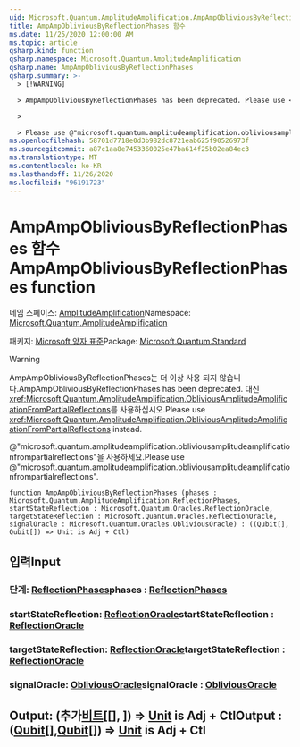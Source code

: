```yaml
---
uid: Microsoft.Quantum.AmplitudeAmplification.AmpAmpObliviousByReflectionPhases
title: AmpAmpObliviousByReflectionPhases 함수
ms.date: 11/25/2020 12:00:00 AM
ms.topic: article
qsharp.kind: function
qsharp.namespace: Microsoft.Quantum.AmplitudeAmplification
qsharp.name: AmpAmpObliviousByReflectionPhases
qsharp.summary: >-
  > [!WARNING]

  > AmpAmpObliviousByReflectionPhases has been deprecated. Please use <xref:Microsoft.Quantum.AmplitudeAmplification.ObliviousAmplitudeAmplificationFromPartialReflections> instead.

  >

  > Please use @"microsoft.quantum.amplitudeamplification.obliviousamplitudeamplificationfrompartialreflections".
ms.openlocfilehash: 58701d7718e0d3b982dc8721eab625f90526973f
ms.sourcegitcommit: a87c1aa8e7453360025e47ba614f25b02ea84ec3
ms.translationtype: MT
ms.contentlocale: ko-KR
ms.lasthandoff: 11/26/2020
ms.locfileid: "96191723"
---
```

# <a name="ampampobliviousbyreflectionphases-function"></a><span data-ttu-id="a891b-102">AmpAmpObliviousByReflectionPhases 함수</span><span class="sxs-lookup"><span data-stu-id="a891b-102">AmpAmpObliviousByReflectionPhases function</span></span>

<span data-ttu-id="a891b-103">네임 스페이스: [AmplitudeAmplification](xref:Microsoft.Quantum.AmplitudeAmplification)</span><span class="sxs-lookup"><span data-stu-id="a891b-103">Namespace: [Microsoft.Quantum.AmplitudeAmplification](xref:Microsoft.Quantum.AmplitudeAmplification)</span></span>

<span data-ttu-id="a891b-104">패키지: [Microsoft 양자 표준](https://nuget.org/packages/Microsoft.Quantum.Standard)</span><span class="sxs-lookup"><span data-stu-id="a891b-104">Package: [Microsoft.Quantum.Standard](https://nuget.org/packages/Microsoft.Quantum.Standard)</span></span>


> [!WARNING]
> <span data-ttu-id="a891b-105">AmpAmpObliviousByReflectionPhases는 더 이상 사용 되지 않습니다.</span><span class="sxs-lookup"><span data-stu-id="a891b-105">AmpAmpObliviousByReflectionPhases has been deprecated.</span></span> <span data-ttu-id="a891b-106">대신 <xref:Microsoft.Quantum.AmplitudeAmplification.ObliviousAmplitudeAmplificationFromPartialReflections>를 사용하십시오.</span><span class="sxs-lookup"><span data-stu-id="a891b-106">Please use <xref:Microsoft.Quantum.AmplitudeAmplification.ObliviousAmplitudeAmplificationFromPartialReflections> instead.</span></span>
>
> <span data-ttu-id="a891b-107">@"microsoft.quantum.amplitudeamplification.obliviousamplitudeamplificationfrompartialreflections"을 사용하세요.</span><span class="sxs-lookup"><span data-stu-id="a891b-107">Please use @"microsoft.quantum.amplitudeamplification.obliviousamplitudeamplificationfrompartialreflections".</span></span>



```qsharp
function AmpAmpObliviousByReflectionPhases (phases : Microsoft.Quantum.AmplitudeAmplification.ReflectionPhases, startStateReflection : Microsoft.Quantum.Oracles.ReflectionOracle, targetStateReflection : Microsoft.Quantum.Oracles.ReflectionOracle, signalOracle : Microsoft.Quantum.Oracles.ObliviousOracle) : ((Qubit[], Qubit[]) => Unit is Adj + Ctl)
```


## <a name="input"></a><span data-ttu-id="a891b-108">입력</span><span class="sxs-lookup"><span data-stu-id="a891b-108">Input</span></span>

### <a name="phases--reflectionphases"></a><span data-ttu-id="a891b-109">단계: [ReflectionPhases](xref:Microsoft.Quantum.AmplitudeAmplification.ReflectionPhases)</span><span class="sxs-lookup"><span data-stu-id="a891b-109">phases : [ReflectionPhases](xref:Microsoft.Quantum.AmplitudeAmplification.ReflectionPhases)</span></span>




### <a name="startstatereflection--reflectionoracle"></a><span data-ttu-id="a891b-110">startStateReflection: [ReflectionOracle](xref:Microsoft.Quantum.Oracles.ReflectionOracle)</span><span class="sxs-lookup"><span data-stu-id="a891b-110">startStateReflection : [ReflectionOracle](xref:Microsoft.Quantum.Oracles.ReflectionOracle)</span></span>




### <a name="targetstatereflection--reflectionoracle"></a><span data-ttu-id="a891b-111">targetStateReflection: [ReflectionOracle](xref:Microsoft.Quantum.Oracles.ReflectionOracle)</span><span class="sxs-lookup"><span data-stu-id="a891b-111">targetStateReflection : [ReflectionOracle](xref:Microsoft.Quantum.Oracles.ReflectionOracle)</span></span>




### <a name="signaloracle--obliviousoracle"></a><span data-ttu-id="a891b-112">signalOracle: [ObliviousOracle](xref:Microsoft.Quantum.Oracles.ObliviousOracle)</span><span class="sxs-lookup"><span data-stu-id="a891b-112">signalOracle : [ObliviousOracle](xref:Microsoft.Quantum.Oracles.ObliviousOracle)</span></span>





## <a name="output--qubitqubit--unit--is-adj--ctl"></a><span data-ttu-id="a891b-113">Output: (추가[비트](xref:microsoft.quantum.lang-ref.qubit)[[], [](xref:microsoft.quantum.lang-ref.qubit)]) => [Unit](xref:microsoft.quantum.lang-ref.unit) is Adj + Ctl</span><span class="sxs-lookup"><span data-stu-id="a891b-113">Output : ([Qubit](xref:microsoft.quantum.lang-ref.qubit)[],[Qubit](xref:microsoft.quantum.lang-ref.qubit)[]) => [Unit](xref:microsoft.quantum.lang-ref.unit)  is Adj + Ctl</span></span>

